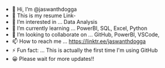 - 👋 Hi, I’m @jaswanthdogga
- 🧾 This is my resume Link- 
- 👀 I’m interested in ... Data Analysis
- 🌱 I’m currently learning ... PowerBI, SQL, Excel, Python
- 💞️ I’m looking to collaborate on ... GitHub, PowerBI, VSCode, 
- 📫 How to reach me ... https://linktr.ee/jaswanthdogga
- ⚡ Fun fact: ... This is actually the first time I'm using GitHub
- 😀 Please wait for more updates!!

<!---
jaswanthdogga/jaswanthdogga is a ✨ special ✨ repository because its `README.md` (this file) appears on your GitHub profile.
You can click the Preview link to take a look at your changes.
--->
